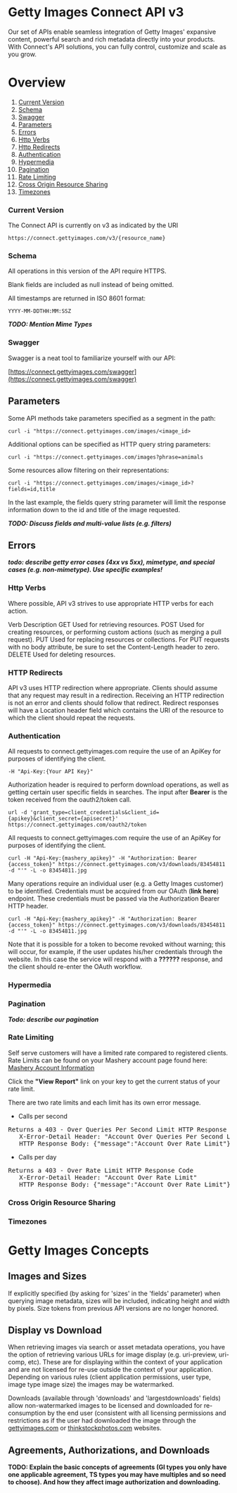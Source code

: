# Getty Images Connect API v3 #

Our set of APIs enable seamless integration of Getty Images' expansive content, powerful search and rich metadata directly into your products. With Connect's API solutions, you can fully control, customize and scale as you grow.

# Overview #

1. [Current Version](https://github.com/nskirov/connect#current-version)
2. [Schema](https://github.com/nskirov/connect#schema)
3. [Swagger](https://github.com/nskirov/connect#swagger)
4. [Parameters](https://github.com/nskirov/connect#parameters)
5. [Errors](https://github.com/nskirov/connect#errors)
6. [Http Verbs](https://github.com/nskirov/connect#http-verbs)
7. [Http Redirects](https://github.com/nskirov/connect#http-redirects)
8. [Authentication](https://github.com/nskirov/connect#authentication)
9. [Hypermedia](https://github.com/nskirov/connect#hypermedia)
10. [Pagination](https://github.com/nskirov/connect#pagination)
11. [Rate Limiting](https://github.com/nskirov/connect#rate-limiting)
12. [Cross Origin Resource Sharing](https://github.com/nskirov/connect#cross-origin-resource-sharing)
13. [Timezones](https://github.com/nskirov/connect#timezones)

### Current Version ###

The Connect API is currently on v3 as indicated by the URI

    https://connect.gettyimages.com/v3/{resource_name}

### Schema ###
All operations in this version of the API require HTTPS.

Blank fields are included as null instead of being omitted.

All timestamps are returned in ISO 8601 format:

    YYYY-MM-DDTHH:MM:SSZ

***TODO: Mention Mime Types***

### Swagger ###

Swagger is a neat tool to familiarize yourself with our API:

[https://connect.gettyimages.com/swagger](https://connect.gettyimages.com/swagger)

## Parameters ##

Some API methods take parameters specified as a segment in the path:

    curl -i "https://connect.gettyimages.com/images/<image_id>

Additional options can be specified as HTTP query string parameters:

    curl -i "https://connect.gettyimages.com/images?phrase=animals

Some resources allow filtering on their representations:

    curl -i "https://connect.gettyimages.com/images/<image_id>?fields=id,title

In the last example, the fields query string parameter will limit the response information down to the id and title of the image requested.


***TODO: Discuss fields and multi-value lists (e.g. filters)***

## Errors ##

***todo: describe getty error cases (4xx vs 5xx), mimetype, and special cases (e.g. non-mimetype).  Use specific examples!***

### Http Verbs ###

Where possible, API v3 strives to use appropriate HTTP verbs for each action.

Verb	Description
GET	Used for retrieving resources.
POST	Used for creating resources, or performing custom actions (such as merging a pull request).
PUT	Used for replacing resources or collections. For PUT requests with no body attribute, be sure to set the Content-Length header to zero.
DELETE	Used for deleting resources.

### HTTP Redirects ###

API v3 uses HTTP redirection where appropriate. Clients should assume that any request may result in a redirection. Receiving an HTTP redirection is not an error and clients should follow that redirect. Redirect responses will have a Location header field which contains the URI of the resource to which the client should repeat the requests.

### Authentication ###

All requests to connect.gettyimages.com require the use of an ApiKey for purposes of identifying the client. 

    -H "Api-Key:{Your API Key}"

Authorization header is required to perform download operations, as well as getting certain user specific fields in searches. The input after **Bearer** is the token received from the oauth2/token call. 

    url -d 'grant_type=client_credentials&client_id={apikey}&client_secret={apisecret}' https://connect.gettyimages.com/oauth2/token

All requests to connect.gettyimages.com require the use of an ApiKey for purposes of identifying the client.

	curl -H "Api-Key:{mashery_apikey}" -H "Authorization: Bearer {access_token}" https://connect.gettyimages.com/v3/downloads/83454811 -d "'" -L -o 83454811.jpg

Many operations require an individual user (e.g. a Getty Images customer) to be identified.  Credentials must be acquired from our OAuth (**link here**) endpoint.  These credentials must be passed via the Authorization Bearer HTTP header.

	curl -H "Api-Key:{mashery_apikey}" -H "Authorization: Bearer {access_token}" https://connect.gettyimages.com/v3/downloads/83454811 -d "'" -L -o 83454811.jpg


Note that it is possible for a token to become revoked without warning; this will occur, for example, if the user updates his/her credentials through the website.  In this case the service will respond with a **??????** response, and the client should re-enter the OAuth workflow.

### Hypermedia ###

### Pagination ###
***Todo: describe our pagination***

### Rate Limiting ###
Self serve customers will have a limited rate compared to registered clients.  Rate Limits can be found on your Mashery account page found here:  [Mashery Account Information](https://gettyimages.mashery.com/apps/mykeys)

Click the **"View Report"** link on your key to get the current status of your rate limit.

There are two rate limits and each limit has its own error message.

- Calls per second
<pre>Returns a 403 - Over Queries Per Second Limit HTTP Response Code 
   X-Error-Detail Header: "Account Over Queries Per Second Limit"
   HTTP Response Body: {"message":"Account Over Rate Limit"}   
</pre>
- Calls per day
<pre>Returns a 403 - Over Rate Limit HTTP Response Code 
   X-Error-Detail Header: "Account Over Rate Limit"
   HTTP Response Body: {"message":"Account Over Rate Limit"}
</pre>

### Cross Origin Resource Sharing ###

### Timezones ###

# Getty Images Concepts #

## Images and Sizes ##
If explicitly specified (by asking for 'sizes' in the 'fields' parameter) when querying image metadata, sizes will be included, indicating height and width by pixels.  Size tokens from previous API versions are no longer honored.

## Display vs Download ##
When retrieving images via search or asset metadata operations, you have the option of retrieving various URLs for image display (e.g. uri-preview, uri-comp, etc).  These are for displaying within the context of your application and are not licensed for re-use outside the context of your application.  Depending on various rules (client application permissions, user type, image type image size) the images may be watermarked.

Downloads (available through 'downloads' and 'largestdownloads' fields) allow non-watermarked images to be licensed and downloaded for re-consumption by the end user (consistent with all licensing permissions and restrictions as if the user had downloaded the image through the [gettyimages.com](http://gettyimages.com) or [thinkstockphotos.com](http://thinkstockphotos.com) websites.   

## Agreements, Authorizations, and Downloads ##
**TODO: Explain the basic concepts of agreements (GI types you only have one applicable agreement, TS types you may have multiples and so need to choose).  And how they affect image authorization and downloading.**